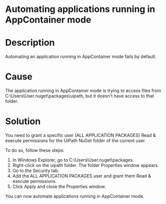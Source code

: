 ﻿# Automating applications running in AppContainer mode

# Description

Automating an application running in AppContainer mode fails by default.

# Cause

The application running in AppContainer mode is trying to access files from C:\Users\User\.nuget\packages\uipath, but it doesn't have access to that folder.

# Solution

You need to grant a specific user (ALL APPLICATION PACKAGES) Read & execute permissions for the UiPath NuGet folder of the current user.

To do so, follow these steps:

1. In Windows Explorer, go to C:\Users\User\.nuget\packages.
2. Right-click on the uipath folder. The folder Properties window appears.
3. Go to the Security tab.
4. Add the ALL APPLICATION PACKAGES user and grant them Read & execute permissions.
5. Click Apply and close the Properties window.

You can now automate applications running in AppContainer mode.
